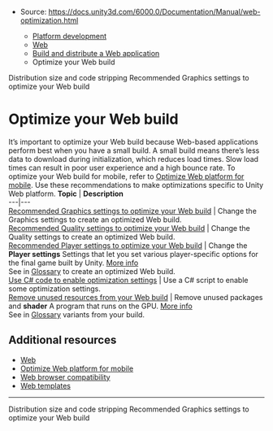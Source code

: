 * Source: https://docs.unity3d.com/6000.0/Documentation/Manual/web-optimization.html

  * [Platform development ](https://docs.unity3d.com/6000.0/Documentation/Manual/PlatformSpecific.html)
  * [Web](https://docs.unity3d.com/6000.0/Documentation/Manual/webgl.html)
  * [Build and distribute a Web application](https://docs.unity3d.com/6000.0/Documentation/Manual/webgl-building-distribution.html)
  * Optimize your Web build


[](https://docs.unity3d.com/6000.0/Documentation/Manual/webgl-distributionsize-codestripping.html)
Distribution size and code stripping
[](https://docs.unity3d.com/6000.0/Documentation/Manual/web-optimization-graphics.html)
Recommended Graphics settings to optimize your Web build
# Optimize your Web build
It’s important to optimize your Web build because Web-based applications perform best when you have a small build. A small build means there’s less data to download during initialization, which reduces load times. Slow load times can result in poor user experience and a high bounce rate. 
To optimize your Web build for mobile, refer to [Optimize Web platform for mobile](https://docs.unity3d.com/6000.0/Documentation/Manual/web-optimization-mobile.html). 
Use these recommendations to make optimizations specific to Unity Web platform. 
**Topic** | **Description**  
---|---  
[Recommended Graphics settings to optimize your Web build](https://docs.unity3d.com/6000.0/Documentation/Manual/web-optimization-graphics.html) | Change the Graphics settings to create an optimized Web build.  
[Recommended Quality settings to optimize your Web build](https://docs.unity3d.com/6000.0/Documentation/Manual/web-optimization-quality.html) | Change the Quality settings to create an optimized Web build.  
[Recommended Player settings to optimize your Web build](https://docs.unity3d.com/6000.0/Documentation/Manual/web-optimization-player.html) | Change the **Player settings** Settings that let you set various player-specific options for the final game built by Unity. [More info](https://docs.unity3d.com/6000.0/Documentation/Manual/class-PlayerSettings.html)  
See in [Glossary](https://docs.unity3d.com/6000.0/Documentation/Manual/Glossary.html#PlayerSettings) to create an optimized Web build.  
[Use C# code to enable optimization settings](https://docs.unity3d.com/6000.0/Documentation/Manual/web-optimization-c-sharp.html) | Use a C# script to enable some optimization settings.  
[Remove unused resources from your Web build](https://docs.unity3d.com/6000.0/Documentation/Manual/web-optimization-remove-resources.html) | Remove unused packages and **shader** A program that runs on the GPU. [More info](https://docs.unity3d.com/6000.0/Documentation/Manual/Shaders.html)  
See in [Glossary](https://docs.unity3d.com/6000.0/Documentation/Manual/Glossary.html#Shader) variants from your build.  
## Additional resources
  * [Web](https://docs.unity3d.com/6000.0/Documentation/Manual/webgl.html)
  * [Optimize Web platform for mobile](https://docs.unity3d.com/6000.0/Documentation/Manual/web-optimization-mobile.html)
  * [Web browser compatibility](https://docs.unity3d.com/6000.0/Documentation/Manual/webgl-browsercompatibility.html)
  * [Web templates](https://docs.unity3d.com/6000.0/Documentation/Manual/webgl-templates.html)


* * *
[](https://docs.unity3d.com/6000.0/Documentation/Manual/webgl-distributionsize-codestripping.html)
Distribution size and code stripping
[](https://docs.unity3d.com/6000.0/Documentation/Manual/web-optimization-graphics.html)
Recommended Graphics settings to optimize your Web build
